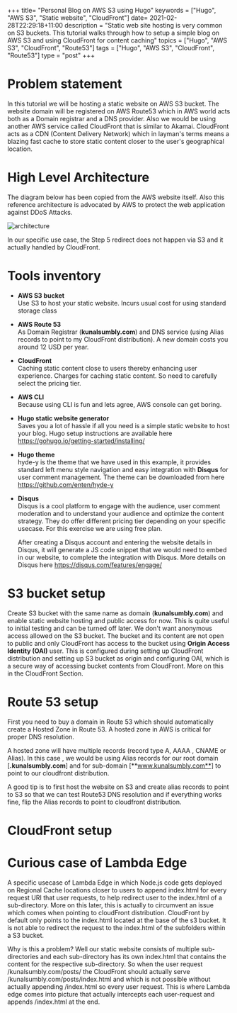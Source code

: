 +++
title= "Personal Blog on AWS S3 using Hugo"
keywords = ["Hugo", "AWS S3", "Static website", "CloudFront"]
date= 2021-02-28T22:29:18+11:00
description = "Static web site hosting is very common on S3 buckets. This tutorial walks through how to setup a simple blog on AWS S3 and using CloudFront for content caching"
topics = ["Hugo", "AWS S3", "CloudFront", "Route53"]
tags = ["Hugo", "AWS S3", "CloudFront", "Route53"]
type = "post"
+++


# Problem statement

In this tutorial we will be hosting a static website on AWS S3 bucket. The website domain will be registered on AWS Route53 which in AWS world acts both as a Domain registrar and a DNS provider. Also we would be using another AWS service called CloudFront that is similar to Akamai. CloudFront acts as a CDN (Content Delivery Network) which in layman's terms means a blazing fast cache to store static content closer to the user's geographical location. 

# High Level Architecture

The diagram below has been copied from the AWS website itself. Also this reference architecture is advocated by AWS to protect the web application against DDoS Attacks.

![architecture](/img/Architecture_R53_CDN.png)

In our specific use case, the Step 5 redirect does not happen via S3 and it actually handled by CloudFront.

# Tools inventory

* **AWS S3 bucket**  
    Use S3 to host your static website. Incurs usual cost for using standard storage class 

* **AWS Route 53**  
    As Domain Registrar (**kunalsumbly.com**) and DNS service (using Alias records to point to my CloudFront distribution). A new domain costs you around 12 USD per year.   

* **CloudFront**  
    Caching static content close to users thereby enhancing user experience. Charges for caching static content. So need to carefully select the pricing tier. 
* **AWS CLI**   
    Because using CLI is fun and lets agree, AWS console can get boring. 
* **Hugo static website generator**  
    Saves you a lot of hassle if all you need is a simple static website to host your blog. Hugo setup instructions are available here https://gohugo.io/getting-started/installing/
* **Hugo theme**  
    hyde-y is the theme that we have used in this example, it provides standard left menu style navigation and easy integration with **Disqus** for user comment management. The theme can be downloaded from here https://github.com/enten/hyde-y
* **Disqus**  
   Disqus is a cool platform to engage with the audience, user comment moderation and to understand your audience and optimize the content strategy. They do offer different pricing tier depending on your specific usecase. For this exercise we are using free plan.  
   
    After creating a Disqus account and entering the website details in Disqus, it will generate a JS code snippet that we would need to embed in our website, to complete the integration with Disqus. More details on Disqus here https://disqus.com/features/engage/


# S3 bucket setup

Create S3 bucket with the same name as domain (**kunalsumbly.com**) and enable static website hosting and public access for now. This is quite useful to initial testing and can be turned off later. We don't want anonymous access allowed on the S3 bucket. The bucket and its content are not open to public and only CloudFront has access to the bucket using **Origin Access Identity (OAI)** user. This is configured during setting up CloudFront distribution and setting up S3 bucket as origin and configuring OAI, which is a secure way of accessing bucket contents from CloudFront. More on this in the CloudFront Section.


# Route 53 setup

First you need to buy a domain in Route 53 which should automatically create a Hosted Zone in Route 53. A hosted zone in AWS is critical for proper DNS resolution.

A hosted zone will have multiple records (record type A, AAAA , CNAME or Alias). In this case , we would be using Alias records for our root domain [**.kunalsumbly.com**] and for sub-domain [**www.kunalsumbly.com**] to point to our cloudfront distribution. 

A good tip is to first host the website on S3 and create alias records to point to S3 so that we can test Route53 DNS resolution and if everything works fine, flip the Alias records to point to cloudfront distribution.

# CloudFront setup



# Curious case of Lambda Edge

A specific usecase of Lambda Edge in which Node.js code gets deployed on Regional Cache locations closer to users to append index.html for every request URI that user requests, to help redirect user to the index.html of a sub-directory. More on this later, this is actually to circumvent an issue which comes when pointing to cloudFront distribution. CloudFront by default only points to the index.html located at the base of the s3 bucket. It is not able to redirect the request to the index.html of the subfolders within a S3 bucket. 

Why is this a problem? Well our static website consists of multiple sub-directories and each sub-directory has its own index.html that contains the content for the respective sub-directory. So when the user request /kunalsumbly.com/posts/ the CloudFront should actually serve  /kunalsumbly.com/posts/index.html and which is not possible without actually appending /index.html so every user request. This is where Lambda edge comes into picture that actually intercepts each user-request and appends /index.html at the end. 

